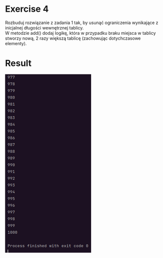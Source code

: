# Exercise 4
Rozbuduj rozwiązanie z zadania 1 tak, by usunąć ograniczenia wynikające z inicjalnej długości
wewnętrznej tablicy.<br> W metodzie add() dodaj logikę, która w przypadku braku miejsca w tablicy
stworzy nową, 2 razy większą tablicę (zachowując dotychczasowe elementy).

# Result
![Result](./img.png?raw=true)